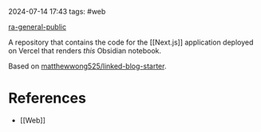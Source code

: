 2024-07-14 17:43
tags: #web 

[ra-general-public](https://github.com/raulduk3/ra-general-public)

A repository that contains the code for the [[Next.js]] application deployed on Vercel that renders *this* Obsidian notebook.

Based on [matthewwong525/linked-blog-starter](https://github.com/matthewwong525/linked-blog-starter).
# References
- [[Web]]
